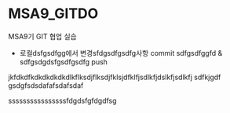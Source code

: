 # MSA9_GITDO
MSA9기 GIT 협업 실습


- 로컬dsfgsdfgg에서 변경sfdgsdfgsdfg사항 commit sdfgsdfggfd &  sdfgsdgdsfgsdfgsdfg push

jkfdkdfkdkdkdkdkdlkflksdjflksdjfklsjdfklfjsdlkfjdslkfjsdlkfj
sdfkjgdf
gsdgfsdsdafafsdafsdaf




ssssssssssssssssfdgdsfgfdgdfsg